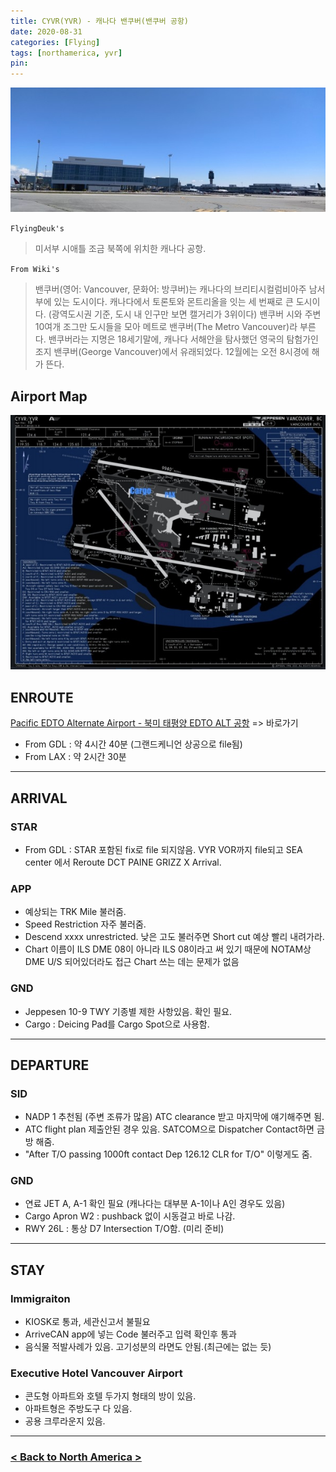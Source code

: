 ```yaml
---
title: CYVR(YVR) - 캐나다 밴쿠버(밴쿠버 공항)
date: 2020-08-31
categories: [Flying]
tags: [northamerica, yvr]
pin:
---
```


![yvr](/img/flying/airport/yvr.jpg)

`FlyingDeuk's`
>미서부 시애틀 조금 북쪽에 위치한 캐나다 공항. <br>


`From Wiki's`
>밴쿠버(영어: Vancouver, 문화어: 방쿠버)는 캐나다의 브리티시컬럼비아주 남서부에 있는 도시이다. 캐나다에서 토론토와 몬트리올을 잇는 세 번째로 큰 도시이다. (광역도시권 기준, 도시 내 인구만 보면 캘거리가 3위이다) 밴쿠버 시와 주변 10여개 조그만 도시들을 모아 메트로 밴쿠버(The Metro Vancouver)라 부른다. 밴쿠버라는 지명은 18세기말에, 캐나다 서해안을 탐사했던 영국의 탐험가인 조지 밴쿠버(George Vancouver)에서 유래되었다. 12월에는 오전 8시경에 해가 뜬다.

## Airport Map
![yvr](/img/flying/airport/yvr_ap.jpg)


## ENROUTE
[Pacific EDTO Alternate Airport - 북미 태평양 EDTO ALT 공항](/posts/edto/) => 바로가기

- From GDL : 약 4시간 40분 (그랜드케니언 상공으로 file됨)
- From LAX : 약 2시간 30분

-------

## ARRIVAL
### STAR
- From GDL : STAR 포함된 fix로 file 되지않음. VYR VOR까지 file되고 SEA center 에서 Reroute DCT PAINE GRIZZ X Arrival.

### APP
- 예상되는 TRK Mile 불러줌.
- Speed Restriction 자주 불러줌.
- Descend xxxx unrestricted. 낮은 고도 불러주면 Short cut 예상 빨리 내려가라.
- Chart 이름이 ILS DME 08이 아니라 ILS 08이라고 써 있기 때문에 NOTAM상 DME U/S 되어있더라도 접근 Chart 쓰는 데는 문제가 없음

### GND
- Jeppesen 10-9 TWY 기종별 제한 사항있음. 확인 필요.
- Cargo : Deicing Pad를 Cargo Spot으로 사용함.

--------

## DEPARTURE
### SID
- NADP 1 추천됨 (주변 조류가 많음) ATC clearance 받고 마지막에 얘기해주면 됨.  
- ATC flight plan 제출안된 경우 있음. SATCOM으로 Dispatcher Contact하면 금방 해줌.
- "After T/O passing 1000ft contact Dep 126.12 CLR for T/O" 이렇게도 줌.

### GND
- 연료 JET A, A-1 확인 필요 (캐나다는 대부분 A-1이나 A인 경우도 있음)
- Cargo Apron W2 : pushback 없이 시동걸고 바로 나감.
- RWY 26L : 통상 D7 Intersection T/O함. (미리 준비)

-------

## STAY
### Immigraiton
- KIOSK로 통과, 세관신고서 불필요
- ArriveCAN app에 넣는 Code 불러주고 입력 확인후 통과
- 음식물 적발사례가 있음. 고기성분의 라면도 안됨.(최근에는 없는 듯)

### Executive Hotel Vancouver Airport
- 콘도형 아파트와 호텔 두가지 형태의 방이 있음.
- 아파트형은 주방도구 다 있음.
- 공용 크루라운지 있음.

----

### [< Back to North America >](/posts/NorthAmerica/)
